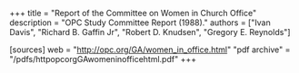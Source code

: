 +++
title = "Report of the Committee on Women in Church Office"
description = "OPC Study Committee Report (1988)."
authors = ["Ivan Davis", "Richard B. Gaffin Jr", "Robert D. Knudsen", "Gregory E. Reynolds"]

[sources]
web = "http://opc.org/GA/women_in_office.html"
"pdf archive" = "/pdfs/httpopcorgGAwomeninofficehtml.pdf"
+++
